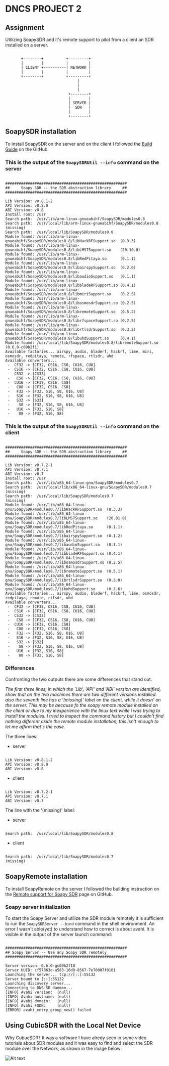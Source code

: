 # DNCS PROJECT 2

## Assignment

Utilizing SoapySDR and it's remote support to pilot from a client an SDR installed on a server.

```text

       +--------+          +---------+
       |        |          |         |
       | CLIENT +----------| NETWORK |
       |        |          |         |
       +--------+          +---------+
                                |
                                |
                                |
                            +--------+
                            |        |
                            | SERVER |   
                            |  SDR   |
                            |        |
                            +--------+

```

## SoapySDR installation

To install SoapySDR on the server and on the client I followed the [Build Guide](https://github.com/pothosware/SoapySDR/wiki/BuildGuide) on the GitHub.

### This is the output of the `SoapySDRUtil --info` command on the server

```text

######################################################
##     Soapy SDR -- the SDR abstraction library     ##
######################################################

Lib Version: v0.8.1-2
API Version: v0.8.0
ABI Version: v0.8
Install root: /usr
Search path:  /usr/lib/arm-linux-gnueabihf/SoapySDR/modules0.8
Search path:  /usr/local/lib/arm-linux-gnueabihf/SoapySDR/modules0.8                (missing)
Search path:  /usr/local/lib/SoapySDR/modules0.8
Module found: /usr/lib/arm-linux-gnueabihf/SoapySDR/modules0.8/libHackRFSupport.so  (0.3.3)
Module found: /usr/lib/arm-linux-gnueabihf/SoapySDR/modules0.8/libLMS7Support.so    (20.10.0)
Module found: /usr/lib/arm-linux-gnueabihf/SoapySDR/modules0.8/libRedPitaya.so      (0.1.1)
Module found: /usr/lib/arm-linux-gnueabihf/SoapySDR/modules0.8/libairspySupport.so  (0.2.0)
Module found: /usr/lib/arm-linux-gnueabihf/SoapySDR/modules0.8/libaudioSupport.so   (0.1.1)
Module found: /usr/lib/arm-linux-gnueabihf/SoapySDR/modules0.8/libbladeRFSupport.so (0.4.1)
Module found: /usr/lib/arm-linux-gnueabihf/SoapySDR/modules0.8/libmiriSupport.so    (0.2.5)
Module found: /usr/lib/arm-linux-gnueabihf/SoapySDR/modules0.8/libosmosdrSupport.so (0.2.5)
Module found: /usr/lib/arm-linux-gnueabihf/SoapySDR/modules0.8/libremoteSupport.so  (0.5.2)
Module found: /usr/lib/arm-linux-gnueabihf/SoapySDR/modules0.8/librfspaceSupport.so (0.2.5)
Module found: /usr/lib/arm-linux-gnueabihf/SoapySDR/modules0.8/librtlsdrSupport.so  (0.3.2)
Module found: /usr/lib/arm-linux-gnueabihf/SoapySDR/modules0.8/libuhdSupport.so     (0.4.1)
Module found: /usr/local/lib/SoapySDR/modules0.8/libremoteSupport.so                (0.6.0-c09b2f1)
Available factories... airspy, audio, bladerf, hackrf, lime, miri, osmosdr, redpitaya, remote, rfspace, rtlsdr, uhd
Available converters...
 -  CF32 -> [CF32, CS16, CS8, CU16, CU8]
 -  CS16 -> [CF32, CS16, CS8, CU16, CU8]
 -  CS32 -> [CS32]
 -   CS8 -> [CF32, CS16, CS8, CU16, CU8]
 -  CU16 -> [CF32, CS16, CS8]
 -   CU8 -> [CF32, CS16, CS8]
 -   F32 -> [F32, S16, S8, U16, U8]
 -   S16 -> [F32, S16, S8, U16, U8]
 -   S32 -> [S32]
 -    S8 -> [F32, S16, S8, U16, U8]
 -   U16 -> [F32, S16, S8]
 -    U8 -> [F32, S16, S8]

```

### This is the output of the `SoapySDRUtil --info` command on the client

```text

######################################################
##     Soapy SDR -- the SDR abstraction library     ##
######################################################

Lib Version: v0.7.2-1
API Version: v0.7.1
ABI Version: v0.7
Install root: /usr
Search path:  /usr/lib/x86_64-linux-gnu/SoapySDR/modules0.7
Search path:  /usr/local/lib/x86_64-linux-gnu/SoapySDR/modules0.7                (missing)
Search path:  /usr/local/lib/SoapySDR/modules0.7                                 (missing)
Module found: /usr/lib/x86_64-linux-gnu/SoapySDR/modules0.7/libHackRFSupport.so  (0.3.3)
Module found: /usr/lib/x86_64-linux-gnu/SoapySDR/modules0.7/libLMS7Support.so    (20.01.0)
Module found: /usr/lib/x86_64-linux-gnu/SoapySDR/modules0.7/libRedPitaya.so      (0.1.1)
Module found: /usr/lib/x86_64-linux-gnu/SoapySDR/modules0.7/libairspySupport.so  (0.1.2)
Module found: /usr/lib/x86_64-linux-gnu/SoapySDR/modules0.7/libaudioSupport.so   (0.1.1)
Module found: /usr/lib/x86_64-linux-gnu/SoapySDR/modules0.7/libbladeRFSupport.so (0.4.1)
Module found: /usr/lib/x86_64-linux-gnu/SoapySDR/modules0.7/libosmosdrSupport.so (0.2.5)
Module found: /usr/lib/x86_64-linux-gnu/SoapySDR/modules0.7/libremoteSupport.so  (0.5.1)
Module found: /usr/lib/x86_64-linux-gnu/SoapySDR/modules0.7/librtlsdrSupport.so  (0.3.0)
Module found: /usr/lib/x86_64-linux-gnu/SoapySDR/modules0.7/libuhdSupport.so     (0.3.6)
Available factories... airspy, audio, bladerf, hackrf, lime, osmosdr, redpitaya, remote, rtlsdr, uhd
Available converters...
 -  CF32 -> [CF32, CS16, CS8, CU16, CU8]
 -  CS16 -> [CF32, CS16, CS8, CU16, CU8]
 -  CS32 -> [CS32]
 -   CS8 -> [CF32, CS16, CS8, CU16, CU8]
 -  CU16 -> [CF32, CS16, CS8]
 -   CU8 -> [CF32, CS16, CS8]
 -   F32 -> [F32, S16, S8, U16, U8]
 -   S16 -> [F32, S16, S8, U16, U8]
 -   S32 -> [S32]
 -    S8 -> [F32, S16, S8, U16, U8]
 -   U16 -> [F32, S16, S8]
 -    U8 -> [F32, S16, S8]

```

### Differences

Confronting the two outputs there are some differences that stand out.

*The first three lines, in which the `Lib', 'API' and 'ABI' version are identified, show that on the two machines there are two different versions installed.
also the seventh line has a '(missing)' label on the client, while it doesn' on the server.
This may be because fo the soapy remote module installed on the client or due to my inexperience with the linux text while i was trying to install the modules.
I tried to inspect the command history but I couldn't find nothing different aside the remote module installation, this isn't enough to let me affirm that's the case.*

The three lines:

- server

```text

Lib Version: v0.8.1-2
API Version: v0.8.0
ABI Version: v0.8

```

- client

```text

Lib Version: v0.7.2-1
API Version: v0.7.1
ABI Version: v0.7

```

The line with the '(missing)' label:

- server

```text

Search path:  /usr/local/lib/SoapySDR/modules0.8

```

- client

```text

Search path:  /usr/local/lib/SoapySDR/modules0.7                                 (missing)

```

## SoapyRemote installation

To install SoapyRemote on the server I followed the building instruction on the [Remote support for Soapy SDR](https://github.com/pothosware/SoapyRemote/wiki) page on GitHub.

### Soapy server initialization

To start the Soapy Server and utilize the SDR module remotely it is sufficient to run the `SoapySDRServer --bind` command in the shell environment.
An error I wasn't able(yet) to understand how to correct is about avahi. It is visible in the output of the server launch command:

```text

######################################################
## Soapy Server -- Use any Soapy SDR remotely
######################################################

Server version: 0.6.0-gc09b2f10
Server UUID: cf57863e-a583-16d8-8567-7e70007f0101
Launching the server... tcp://[::]:55132
Server bound to [::]:55132
Launching discovery server... 
Connecting to DNS-SD daemon... 
[INFO] Avahi version:  (null)
[INFO] Avahi hostname: (null)
[INFO] Avahi domain:   (null)
[INFO] Avahi FQDN:     (null)
[ERROR] avahi_entry_group_new() failed

```

## Using CubicSDR with the Local Net Device

Why CubucSDR?
It was a software I have alredy seen in some video tutorials about SDR modules and it was easy to find and select the SDR module over the Network, as shown in the image below:

![Alt text](/CubicSDR_Local_Net_module.jpg "CubicSDR module selection")